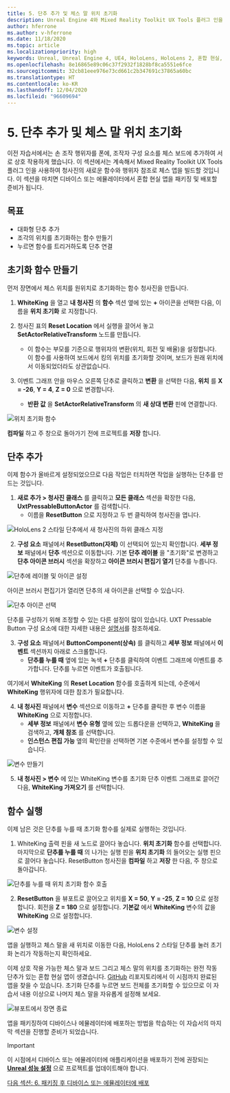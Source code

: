 ```yaml
---
title: 5. 단추 추가 및 체스 말 위치 초기화
description: Unreal Engine 4와 Mixed Reality Toolkit UX Tools 플러그 인을 사용하여 체스 앱을 만드는 자습서 시리즈 5/6부
author: hferrone
ms.author: v-hferrone
ms.date: 11/18/2020
ms.topic: article
ms.localizationpriority: high
keywords: Unreal, Unreal Engine 4, UE4, HoloLens, HoloLens 2, 혼합 현실, 자습서, 시작, mrtk, uxt, UX Tools, 설명서, 혼합 현실 헤드셋, windows mixed reality 헤드셋, 가상 현실 헤드셋
ms.openlocfilehash: 8e16865e89c06c37f2932f1828bf8ca5551e6fce
ms.sourcegitcommit: 32cb81eee976e73cd661c2b347691c37865a60bc
ms.translationtype: HT
ms.contentlocale: ko-KR
ms.lasthandoff: 12/04/2020
ms.locfileid: "96609694"
---
```

# <a name="5-adding-a-button--resetting-piece-locations"></a>5. 단추 추가 및 체스 말 위치 초기화

이전 자습서에서는 손 조작 행위자를 폰에, 조작자 구성 요소를 체스 보드에 추가하여 서로 상호 작용하게 했습니다. 이 섹션에서는 계속해서 Mixed Reality Toolkit UX Tools 플러그 인을 사용하여 청사진의 새로운 함수와 행위자 참조로 체스 앱을 빌드할 것입니다. 이 섹션을 마치면 디바이스 또는 에뮬레이터에서 혼합 현실 앱을 패키징 및 배포할 준비가 됩니다.

## <a name="objectives"></a>목표

* 대화형 단추 추가
* 조각의 위치를 초기화하는 함수 만들기
* 누르면 함수를 트리거하도록 단추 연결

## <a name="creating-a-reset-function"></a>초기화 함수 만들기

먼저 장면에서 체스 위치를 원위치로 초기화하는 함수 청사진을 만듭니다.

1.  **WhiteKing** 을 열고 **내 청사진** 의 **함수** 섹션 옆에 있는 **+** 아이콘을 선택한 다음, 이름을 **위치 초기화** 로 지정합니다.

2.  청사진 표의 **Reset Location** 에서 실행을 끌어서 놓고 **SetActorRelativeTransform** 노드를 만듭니다.
    * 이 함수는 부모를 기준으로 행위자의 변환(위치, 회전 및 배율)을 설정합니다. 이 함수를 사용하여 보드에서 킹의 위치를 초기화할 것이며, 보드가 원래 위치에서 이동되었더라도 상관없습니다.

3. 이벤트 그래프 안을 마우스 오른쪽 단추로 클릭하고 **변환** 을 선택한 다음, **위치** 를 **X = -26**, **Y = 4**, **Z = 0** 으로 변경합니다.
    * **반환 값** 을 **SetActorRelativeTransform** 의 **새 상대 변환** 핀에 연결합니다.

![위치 초기화 함수](images/unreal-uxt/5-function.PNG)

**컴파일** 하고 주 창으로 돌아가기 전에 프로젝트를 **저장** 합니다.


## <a name="adding-a-button"></a>단추 추가

이제 함수가 올바르게 설정되었으므로 다음 작업은 터치하면 작업을 실행하는 단추를 만드는 것입니다.

1.  **새로 추가 > 청사진 클래스** 를 클릭하고 **모든 클래스** 섹션을 확장한 다음, **UxtPressableButtonActor** 를 검색합니다.
    * 이름을 **ResetButton** 으로 지정하고 두 번 클릭하여 청사진을 엽니다.

![HoloLens 2 스타일 단추에서 새 청사진의 하위 클래스 지정](images/unreal-uxt/5-subclass.PNG)

2. **구성 요소** 패널에서 **ResetButton(자체)** 이 선택되어 있는지 확인합니다. **세부 정보** 패널에서 **단추** 섹션으로 이동합니다. 기본 **단추 레이블** 을 "초기화"로 변경하고 **단추 아이콘 브러시** 섹션을 확장하고 **아이콘 브러시 편집기 열기** 단추를 누릅니다.

![단추에 레이블 및 아이콘 설정](images/unreal-uxt/5-buttonconfig.PNG)

아이콘 브러시 편집기가 열리면 단추의 새 아이콘을 선택할 수 있습니다.

![단추 아이콘 선택](images/unreal-uxt/5-iconbrusheditor.PNG)

단추를 구성하기 위해 조정할 수 있는 다른 설정이 많이 있습니다. UXT Pressable Button 구성 요소에 대한 자세한 내용은 [설명서](https://microsoft.github.io/MixedReality-UXTools-Unreal/Docs/PressableButton.html)를 참조하세요.

3. **구성 요소** 패널에서 **ButtonComponent(상속)** 를 클릭하고 **세부 정보** 패널에서 **이벤트** 섹션까지 아래로 스크롤합니다.
    * **단추를 누를 때** 옆에 있는 녹색 **+** 단추를 클릭하여 이벤트 그래프에 이벤트를 추가합니다. 단추를 누르면 이벤트가 호출됩니다.

여기에서 **WhiteKing** 의 **Reset Location** 함수를 호출하게 되는데, 수준에서 **WhiteKing** 행위자에 대한 참조가 필요합니다.

4.  **내 청사진** 패널에서 **변수** 섹션으로 이동하고 **+** 단추를 클릭한 후 변수 이름을 **WhiteKing** 으로 지정합니다.
    * **세부 정보** 패널에서 **변수 유형** 옆에 있는 드롭다운을 선택하고, **WhiteKing** 을 검색하고, **개체 참조** 를 선택합니다.
    * **인스턴스 편집 가능** 옆의 확인란을 선택하면 기본 수준에서 변수를 설정할 수 있습니다.

![변수 만들기](images/unreal-uxt/5-var.PNG)

5.  **내 청사진 > 변수** 에 있는 WhiteKing 변수를 초기화 단추 이벤트 그래프로 끌어간 다음, **WhiteKing 가져오기** 를 선택합니다.

## <a name="firing-the-function"></a>함수 실행

이제 남은 것은 단추를 누를 때 초기화 함수를 실제로 실행하는 것입니다.

1.  WhiteKing 출력 핀을 새 노드로 끌어다 놓습니다. **위치 초기화** 함수를 선택합니다. 마지막으로 **단추를 누를 때** 의 나가는 실행 핀을 **위치 초기화** 의 들어오는 실행 핀으로 끌어다 놓습니다. ResetButton 청사진을 **컴파일** 하고 **저장** 한 다음, 주 창으로 돌아갑니다.

![단추를 누를 때 위치 초기화 함수 호출](images/unreal-uxt/5-callresetloc.PNG)

2.  **ResetButton** 을 뷰포트로 끌어오고 위치를 **X = 50**, **Y = -25**, **Z = 10** 으로 설정합니다. 회전을 **Z = 180** 으로 설정합니다. **기본값** 에서 **WhiteKing** 변수의 값을 **WhiteKing** 으로 설정합니다.

![변수 설정](images/unreal-uxt/5-buttonlevel.PNG)

앱을 실행하고 체스 말을 새 위치로 이동한 다음, HoloLens 2 스타일 단추를 눌러 초기화 논리가 작동하는지 확인하세요.

이제 상호 작용 가능한 체스 말과 보드 그리고 체스 말의 위치를 초기화하는 완전 작동 단추가 있는 혼합 현실 앱이 생겼습니다. [GitHub](https://github.com/microsoft/MixedReality-Unreal-Samples/tree/master/ChessApp) 리포지토리에서 이 시점까지 완료된 앱을 찾을 수 있습니다. 초기화 단추를 누르면 보드 전체를 초기화할 수 있으므로 이 자습서 내용 이상으로 나머지 체스 말을 자유롭게 설정해 보세요.

![뷰포트에서 장면 종료](images/unreal-uxt/5-endscene.PNG)

앱을 패키징하여 디바이스나 에뮬레이터에 배포하는 방법을 학습하는 이 자습서의 마지막 섹션을 진행할 준비가 되었습니다.

> [!IMPORTANT]
> 이 시점에서 디바이스 또는 에뮬레이터에 애플리케이션을 배포하기 전에 권장되는 **[Unreal 성능 설정](../performance-recommendations-for-unreal.md)** 으로 프로젝트를 업데이트해야 합니다.

[다음 섹션: 6. 패키징 후 디바이스 또는 에뮬레이터에 배포](unreal-uxt-ch6.md)
